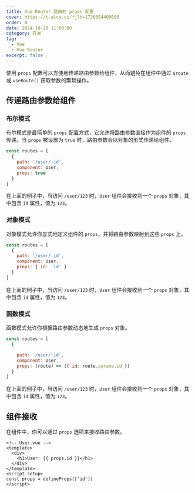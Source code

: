 ```yaml
---
title: Vue Router 路由的 props 配置
cover: https://t.alcy.cc/fj?t=1730084400000
order: 8
date: 2024-10-28 11:00:00
category: 开发
tag:
  - Vue
  - Vue Router
excerpt: false
---
```


使用 `props` 配置可以方便地传递路由参数给组件，从而避免在组件中通过 `$route` 或 `useRoute()` 获取参数的繁琐操作。

## 传递路由参数给组件

### 布尔模式

布尔模式是最简单的 `props` 配置方式，它允许将路由参数直接作为组件的 `props` 传递。当 `props` 被设置为 `true` 时，路由参数会以对象的形式传递给组件。

```JavaScript
const routes = [
  {
    path: '/user/:id',
    component: User,
    props: true
  }
]
```

在上面的例子中，当访问 `/user/123` 时，`User` 组件会接收到一个 `props` 对象，其中包含 `id` 属性，值为 `123`。

### 对象模式

对象模式允许你显式地定义组件的 `props`，并将路由参数映射到这些 `props` 上。

```JavaScript
const routes = [
  {
    path: '/user/:id',
    component: User,
    props: { id: 'id' }
  }
]
```

在上面的例子中，当访问 `/user/123` 时，`User` 组件会接收到一个 `props` 对象，其中包含 `id` 属性，值为 `123`。

### 函数模式

函数模式允许你根据路由参数动态地生成 `props` 对象。

```JavaScript
const routes = [
  {

    path: '/user/:id',
    component: User,
    props: (route) => ({ id: route.params.id })
  }
]
```

在上面的例子中，当访问 `/user/123` 时，`User` 组件会接收到一个 `props` 对象，其中包含 `id` 属性，值为 `123`。

## 组件接收

在组件中，你可以通过 `props` 选项来接收路由参数。

```Vue
<!-- User.vue -->
<template>
  <div>
    <h1>User: {{ props.id }}</h1>
  </div>
</template>
<script setup>
const props = defineProps(['id'])
</script>
```

